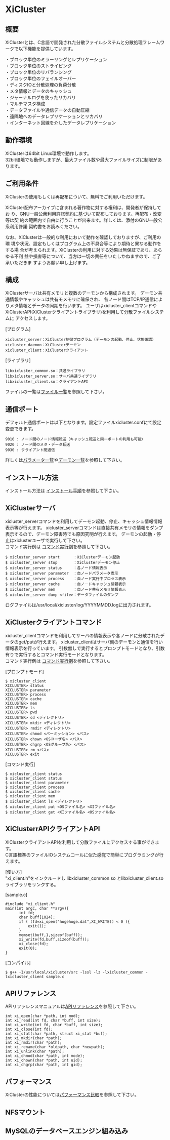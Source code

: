 # XiCluster

## 概要
XiClusterとは、C言語で開発された分散ファイルシステムと分散処理フレームワークで以下機能を提供しています。  

・ブロック単位のミラーリングとレプリケーション  
・ブロック単位のストライピング  
・ブロック単位のリバランシング  
・ブロック単位のフェイルオーバー  
・ディスクIOと分散処理の負荷分散  
・メタ情報とデータのキャッシュ  
・ジャーナルログを使ったリカバリ  
・マルチマスタ構成  
・データファイルや通信データの自動圧縮  
・遠隔地へのデータレプリケーションとリカバリ  
・インターネット回線を介したデータレプリケーション

## 動作環境
XiClusterは64bit Linux環境で動作します。  
32bit環境でも動作しますが、最大ファイル数や最大ファイルサイズに制限があります。

## ご利用条件
XiClusterの使用もしくは再配布について、無料でご利用いただけます。  

XiCluster配布アーカイブに含まれる著作物に対する権利は、開発者が保持してお
り、GNU一般公衆利用許諾契約に基づいて配布しております。再配布・改変等は契
約の範囲内で自由に行うことが出来ます。詳しくは、添付のGNU一般公衆利用許諾
契約書をお読みください。

なお、XiClusterは一般的な利用において動作を確認しておりますが、ご利用の環
境や状況、設定もしくはプログラム上の不具合等により期待と異なる動作をする場
合が考えられます。XiClusterの利用に対する効果は無保証であり、あらゆる不利
益や損害等について、当方は一切の責任をいたしかねますので、ご了承いただきま
すようお願い申し上げます。

## 構成
XiClusterサーバは共有メモリと複数のデーモンから構成されます。
デーモン共通情報やキャッシュは共有モメモリに確保され、
各ノード間はTCP/IP通信によりメタ情報とデータの同期を行います。
ユーザはxicluster_clientコマンドやXiClusterAPI(XiClusterクライアントライブラリ)を利用して分散ファイルシステムに
アクセスします。

[プログラム]  
```  
xicluster_server：XiCluster制御プログラム（デーモンの起動、停止、状態確認）  
xicluster_daemon：XiClusterデーモン  
xicluster_client：XiClusterクライアント  
```  
[ライブラリ]  
```  
libxicluster_common.so：共通ライブラリ  
libxicluster_server.so：サーバ共通ライブラリ  
libxicluster_client.so：クライアントAPI  
```  
ファイルの一覧は[ファイル一覧](doc/FILES.md)を参照して下さい。  

## 通信ポート 
デフォルト通信ポートは以下となります。設定ファイルxicluster.confにて設定変更できます。
```  
9010 : ノード間のノード情報転送（キャッシュ転送と同一ポートの利用も可能）  
9020 : ノード間のメタ・データ転送   
9030 : クライアント間通信  
```    
詳しくは[パラメータ一覧](doc/PARAMETER.md)や[デーモン一覧](doc/PROCESS.md)を参照して下さい。 

## インストール方法
インストール方法は [インストール手順](doc/INSTALL.md)を参照して下さい。

## XiClusterサーバ
xicluster_serverコマンドを利用してデーモン起動、停止、キャッシュ情報情報表示等が行えます。
xicluster_serverコマンドは直接共有メモリの情報をダンプ表示するので、デーモン障害時でも原因究明が行えます。
デーモンの起動・停止はxiclusterユーザで実行して下さい。  
コマンド実行例は [コマンド実行例](doc/EXEMPLE.md)を参照して下さい。  

```  
$ xicluster_server start      ：XiClusterデーモン起動  
$ xicluster_server stop       ：XiClusterデーモン停止  
$ xicluster_server status     ：各ノード情報表示  
$ xicluster_server parameter  ：自ノードパラメータ表示  
$ xicluster_server process    ：自ノード実行中プロセス表示  
$ xicluster_server cache      ：自ノードキャッシュ情報表示  
$ xicluster_server mem        ：自ノード共有メモリ情報表示  
$ xicluster_server dump <file>：データファイルのダンプ  
```    
ログファイルは/usr/local/xicluster/log/YYYYMMDD.logに出力されます。  

## XiClusterクライアントコマンド
xicluster_clientコマンドを利用してサーバの情報表示や各ノードに分散されたデータのget/putが行えます。
xicluster_clientはサーバ側のデーモンと通信を行い情報表示を行っています。
引数無しで実行するとプロンプトモードとなり、引数有りで実行するとコマンド実行モードとなります。  
コマンド実行例は [コマンド実行例](doc/EXEMPLE.md)を参照して下さい。  
  
[プロンプトモード]  
```  
$ xicluster_client  
XICLUSTER> status  
XICLUSTER> parameter
XICLUSTER> process
XICLUSTER> cache
XICLUSTER> mem
XICLUSTER> ls  
XICLUSTER> pwd  
XICLUSTER> cd <ディレクトリ>  
XICLUSTER> mkdir <ディレクトリ>  
XICLUSTER> rmdir <ディレクトリ>  
XICLUSTER> chmod <パーミッション> <パス>  
XICLUSTER> chown <OSユーザ名> <パス>  
XICLUSTER> chgrp <OSグループ名> <パス>  
XICLUSTER> rm <パス>  
XICLUSTER> exit  
```    
[コマンド実行] 
```  
$ xicluster_client status  
$ xicluster_client status  
$ xicluster_client parameter
$ xicluster_client process
$ xicluster_client cache
$ xicluster_client mem
$ xicluster_client ls <ディレクトリ>  
$ xicluster_client put <OSファイル名> <XIファイル名>  
$ xicluster_client get <XIファイル名> <OSファイル名>  
```  

## XiClusterrAPIクライアントAPI
XiClusterクライアントAPIを利用して分散ファイルにアクセスする事ができます。  
C言語標準のファイルIOシステムコールに似た感覚で簡単にプログラミングが行えます。  
  
[使い方]  
"xi_client.h"をインクルードし libxicluster_common.so とlibxicluster_client.soライブラリをリンクする。  
  
[sample.c]  
```
#include "xi_client.h"  
main(int argc, char **argv){  
      int fd;  
      char buff[1024];  
      if ( (fd=xi_open("hogehoge.dat",XI_WRITE)) < 0 ){  
          exit(1);  
      }  
      memset(buff,1,sizeof(buff));  
      xi_write(fd,buff,sizeof(buff));  
      xi_close(fd);  
      exit(0);  
}  
```  
[コンパイル]  
```  
$ g++ -I/usr/local/xicluster/src -lssl -lz -lxicluster_common -lxicluster_client sample.c  
```  

## APIリファレンス
APIリファレンスマニュアルは[APIリファレンス](doc/API.md)を参照して下さい。  
```  
int xi_open(char *path, int mod);
int xi_read(int fd, char *buff, int size);  
int xi_write(int fd, char *buff, int size);  
int xi_close(int fd);  
int xi_stat(char *path, struct xi_stat *buf);  
int xi_mkdir(char *path);  
int xi_rmdir(char *path);  
int xi_rename(char *oldpath, char *newpath);  
int xi_unlink(char *path);  
int xi_chmod(char *path, int mode);  
int xi_chown(char *path, int uid);  
int xi_chgrp(char *path, int gid);  
```    

## パフォーマンス
XiClusterの性能については[パフォーマンス比較](doc/PEFORMANCE.md)を参照して下さい。  

## NFSマウント  

## MySQLのデータベースエンジン組み込み


